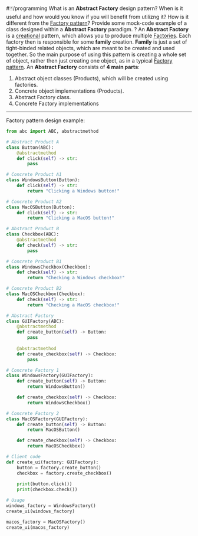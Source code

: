 #🃏/programming
What is an **Abstract Factory** design pattern? When is it useful and how would you know if you will benefit from utilizng it? How is it different from the [Factory pattern](Factory%20pattern.md)? Provide some mock-code example of a class designed within a **Abstract Factory** paradigm.
?
An **Abstract Factory** is a [creational](Creational%20patterns.md) pattern, which allows you to produce multiple [Factories](Factory%20pattern.md). Each factory then is responsible for some **family** creation. **Family** is just a set of tight-binded related objects, which are meant to be created and used together. So the main purpose of using this pattern is creating a whole set of object, rather then just creating one object, as in a typical [Factory pattern](Factory%20pattern.md).
An **Abstract Factory** consists of **4 main parts**:
1. Abstract object classes (Products), which will be created using factories.
2. Concrete object implementations (Products).
3. Abstract Factory class.
4. Concrete Factory implementations
------------------------------------------------------------
Factory pattern design example:
```python
from abc import ABC, abstractmethod

# Abstract Product A
class Button(ABC):
    @abstractmethod
    def click(self) -> str:
        pass

# Concrete Product A1
class WindowsButton(Button):
    def click(self) -> str:
        return "Clicking a Windows button!"

# Concrete Product A2
class MacOSButton(Button):
    def click(self) -> str:
        return "Clicking a MacOS button!"

# Abstract Product B
class Checkbox(ABC):
    @abstractmethod
    def check(self) -> str:
        pass

# Concrete Product B1
class WindowsCheckbox(Checkbox):
    def check(self) -> str:
        return "Checking a Windows checkbox!"

# Concrete Product B2
class MacOSCheckbox(Checkbox):
    def check(self) -> str:
        return "Checking a MacOS checkbox!"

# Abstract Factory
class GUIFactory(ABC):
    @abstractmethod
    def create_button(self) -> Button:
        pass
    
    @abstractmethod
    def create_checkbox(self) -> Checkbox:
        pass

# Concrete Factory 1
class WindowsFactory(GUIFactory):
    def create_button(self) -> Button:
        return WindowsButton()

    def create_checkbox(self) -> Checkbox:
        return WindowsCheckbox()

# Concrete Factory 2
class MacOSFactory(GUIFactory):
    def create_button(self) -> Button:
        return MacOSButton()

    def create_checkbox(self) -> Checkbox:
        return MacOSCheckbox()

# Client code
def create_ui(factory: GUIFactory):
    button = factory.create_button()
    checkbox = factory.create_checkbox()
    
    print(button.click())
    print(checkbox.check())

# Usage
windows_factory = WindowsFactory()
create_ui(windows_factory)

macos_factory = MacOSFactory()
create_ui(macos_factory)

```

